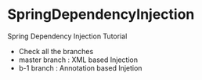 # SpringDependencyInjection
Spring Dependency Injection Tutorial
- Check all the branches
- master branch : XML based Injection
- b-1 branch : Annotation based Injetion
